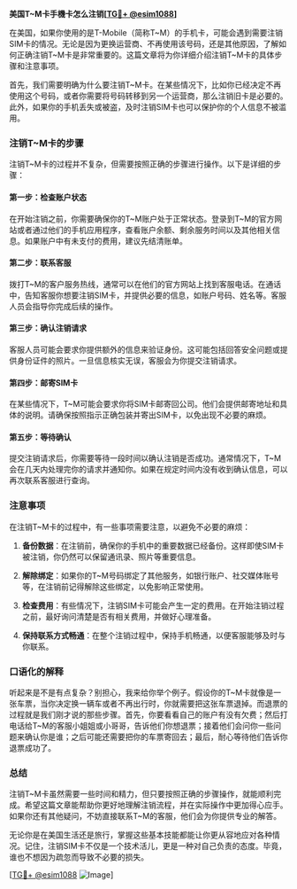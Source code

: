 **美国T~M卡手機卡怎么注销[[TG💪+ @esim1088](https://t.me/s/esim1088)]**

在美国，如果你使用的是T-Mobile（简称T~M）的手机卡，可能会遇到需要注销SIM卡的情况。无论是因为更换运营商、不再使用该号码，还是其他原因，了解如何正确注销T~M卡是非常重要的。这篇文章将为你详细介绍注销T~M卡的具体步骤和注意事项。

首先，我们需要明确为什么要注销T~M卡。在某些情况下，比如你已经决定不再使用这个号码，或者你需要将号码转移到另一个运营商，那么注销旧卡是必要的。此外，如果你的手机丢失或被盗，及时注销SIM卡也可以保护你的个人信息不被滥用。

### 注销T~M卡的步骤

注销T~M卡的过程并不复杂，但需要按照正确的步骤进行操作。以下是详细的步骤：

#### 第一步：检查账户状态
在开始注销之前，你需要确保你的T~M账户处于正常状态。登录到T~M的官方网站或者通过他们的手机应用程序，查看账户余额、剩余服务时间以及其他相关信息。如果账户中有未支付的费用，建议先结清账单。

#### 第二步：联系客服
拨打T~M的客户服务热线，通常可以在他们的官方网站上找到客服电话。在通话中，告知客服你想要注销SIM卡，并提供必要的信息，如账户号码、姓名等。客服人员会指导你完成后续的操作。

#### 第三步：确认注销请求
客服人员可能会要求你提供额外的信息来验证身份。这可能包括回答安全问题或提供身份证件的照片。一旦信息核实无误，客服会为你提交注销请求。

#### 第四步：邮寄SIM卡
在某些情况下，T~M可能会要求你将SIM卡邮寄回公司。他们会提供邮寄地址和具体的说明。请确保按照指示正确包装并寄出SIM卡，以免出现不必要的麻烦。

#### 第五步：等待确认
提交注销请求后，你需要等待一段时间以确认注销是否成功。通常情况下，T~M会在几天内处理完你的请求并通知你。如果在规定时间内没有收到确认信息，可以再次联系客服进行查询。

### 注意事项

在注销T~M卡的过程中，有一些事项需要注意，以避免不必要的麻烦：

1. **备份数据**：在注销前，确保你的手机中的重要数据已经备份。这样即使SIM卡被注销，你仍然可以保留通讯录、照片等重要信息。

2. **解除绑定**：如果你的T~M号码绑定了其他服务，如银行账户、社交媒体账号等，在注销前记得解除这些绑定，以免影响正常使用。

3. **检查费用**：有些情况下，注销SIM卡可能会产生一定的费用。在开始注销过程之前，最好询问清楚是否有相关费用，并做好心理准备。

4. **保持联系方式畅通**：在整个注销过程中，保持手机畅通，以便客服能够及时与你联系。

### 口语化的解释

听起来是不是有点复杂？别担心，我来给你举个例子。假设你的T~M卡就像是一张车票，当你决定换一辆车或者不再出行时，你就需要把这张车票退掉。而退票的过程就是我们刚才说的那些步骤。首先，你要看看自己的账户有没有欠费；然后打电话给T~M的客服小姐姐或小哥哥，告诉他们你想退票；接着他们会问你一些问题来确认你是谁；之后可能还需要把你的车票寄回去；最后，耐心等待他们告诉你退票成功了。

### 总结

注销T~M卡虽然需要一些时间和精力，但只要按照正确的步骤操作，就能顺利完成。希望这篇文章能帮助你更好地理解注销流程，并在实际操作中更加得心应手。如果你还有其他疑问，不妨直接联系T~M的客服，他们会为你提供专业的解答。

无论你是在美国生活还是旅行，掌握这些基本技能都能让你更从容地应对各种情况。记住，注销SIM卡不仅是一个技术活儿，更是一种对自己负责的态度。毕竟，谁也不想因为疏忽而导致不必要的损失。

[[TG💪+ @esim1088](https://t.me/s/esim1088) ![Image](https://i.postimg.cc/4NQfJmqS/Snipaste-2025-05-13-00-14-12.png)]
